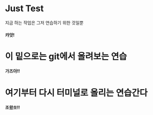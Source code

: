 # Just Test

지금 하는 작업은 그저 연습하기 위한 것일뿐

#### 캬앗!

# 이 밑으로는 git에서 올려보는 연습

#### 가즈아!!

# 여기부터 다시 터미널로 올리는 연습간다

#### 조왔쏘!!
